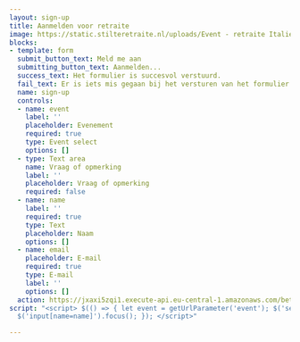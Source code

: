 ```yaml
---
layout: sign-up
title: Aanmelden voor retraite
image: https://static.stilteretraite.nl/uploads/Event - retraite Italie 2.jpg
blocks:
- template: form
  submit_button_text: Meld me aan
  submitting_button_text: Aanmelden...
  success_text: Het formulier is succesvol verstuurd.
  fail_text: Er is iets mis gegaan bij het versturen van het formulier.
  name: sign-up
  controls:
  - name: event
    label: ''
    placeholder: Evenement
    required: true
    type: Event select
    options: []
  - type: Text area
    name: Vraag of opmerking
    label: ''
    placeholder: Vraag of opmerking
    required: false
  - name: name
    label: ''
    required: true
    type: Text
    placeholder: Naam
    options: []
  - name: email
    placeholder: E-mail
    required: true
    type: E-mail
    label: ''
    options: []
  action: https://jxaxi5zqi1.execute-api.eu-central-1.amazonaws.com/beta/sendsignupform
script: "<script> $(() => { let event = getUrlParameter('event'); $('select[name=event]').val(event);
  $('input[name=name]').focus(); }); </script>"

---
```

